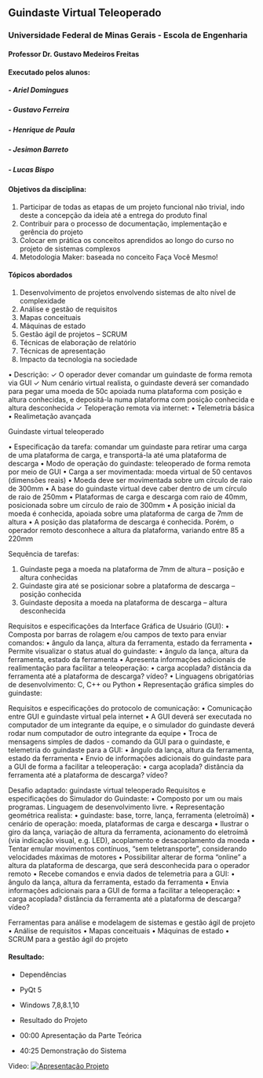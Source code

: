 ## Guindaste Virtual Teleoperado

### Universidade Federal de Minas Gerais - Escola de Engenharia
#### Professor Dr. Gustavo Medeiros Freitas
#### Executado pelos alunos:
##### - Ariel  Domingues
##### - Gustavo Ferreira
##### - Henrique de Paula
##### - Jesimon Barreto
##### - Lucas Bispo

#### Objetivos da disciplina:
1. Participar de todas as etapas de um projeto funcional
não trivial, indo deste a concepção da ideia até a entrega
do produto final
2. Contribuir para o processo de documentação,
implementação e gerência do projeto
3. Colocar em prática os conceitos aprendidos ao longo do
curso no projeto de sistemas complexos
4. Metodologia Maker: baseada no conceito Faça Você
Mesmo!

#### Tópicos abordados
1. Desenvolvimento de projetos envolvendo sistemas de alto
nível de complexidade
2. Análise e gestão de requisitos
3. Mapas conceituais
4. Máquinas de estado
5. Gestão ágil de projetos – SCRUM
6. Técnicas de elaboração de relatório
7. Técnicas de apresentação
8. Impacto da tecnologia na sociedade


• Descrição:
✓ O operador dever comandar um guindaste de forma remota via GUI
✓ Num cenário virtual realista, o guindaste deverá ser comandado para pegar uma moeda de 50c apoiada numa plataforma com posição e altura conhecidas, e depositá-la numa plataforma com posição conhecida e altura desconhecida
✓ Teloperação remota via internet:
• Telemetria básica
• Realimetação avançada

Guindaste virtual teleoperado

• Especificação da tarefa: comandar um guindaste para retirar uma carga de uma
plataforma de carga, e transportá-la até uma plataforma de descarga
• Modo de operação do guindaste: teleoperado de forma remota por meio de
GUI
• Carga a ser movimentada: moeda virtual de 50 centavos (dimensões reais)
• Moeda deve ser movimentada sobre um círculo de raio de 300mm
• A base do guindaste virtual deve caber dentro de um círculo de raio de 250mm
• Plataformas de carga e descarga com raio de 40mm, posicionada sobre um
círculo de raio de 300mm
• A posição inicial da moeda é conhecida, apoiada sobre uma plataforma de
carga de 7mm de altura
• A posição das plataforma de descarga é conhecida. Porém, o operador remoto
desconhece a altura da plataforma, variando entre 85 a 220mm

Sequência de tarefas:
1. Guindaste pega a moeda na plataforma de 7mm de altura – posição e altura
conhecidas
2. Guindaste gira até se posicionar sobre a plataforma de descarga – posição conhecida
3. Guindaste deposita a moeda na plataforma de descarga – altura desconhecida

Requisitos e especificações da Interface Gráfica de Usuário (GUI):
• Composta por barras de rolagem e/ou campos de texto para enviar comandos:
• ângulo da lança, altura da ferramenta, estado da ferramenta
• Permite visualizar o status atual do guindaste:
• ângulo da lança, altura da ferramenta, estado da ferramenta
• Apresenta informações adicionais de realimentação para facilitar a teleoperação:
• carga acoplada? distância da ferramenta até a plataforma de descarga? vídeo?
• Linguagens obrigatórias de desenvolvimento: C, C++ ou Python
• Representação gráfica simples do guindaste:

Requisitos e especificações do protocolo de comunicação:
• Comunicação entre GUI e guindaste virtual pela internet
• A GUI deverá ser executada no computador de um integrante da equipe, e o
simulador do guindaste deverá rodar num computador de outro integrante da
equipe
• Troca de mensagens simples de dados - comando da GUI para o guindaste, e
telemetria do guindaste para a GUI:
• ângulo da lança, altura da ferramenta, estado da ferramenta
• Envio de informações adicionais do guindaste para a GUI de forma a facilitar a
teleoperação:
• carga acoplada? distância da ferramenta até a plataforma de descarga? vídeo?

Desafio adaptado: guindaste virtual teleoperado
Requisitos e especificações do Simulador do Guindaste:
• Composto por um ou mais programas. Linguagem de desenvolvimento livre.
• Representação geométrica realista:
• guindaste: base, torre, lança, ferramenta (eletroímã)
• cenário de operação: moeda, plataformas de carga e descarga
• Ilustrar o giro da lança, variação de altura da ferramenta, acionamento do
eletroímã (via indicação visual, e.g. LED), acoplamento e desacoplamento da
moeda
• Tentar emular movimentos contínuos, “sem teletransporte”, considerando
velocidades máximas de motores
• Possibilitar alterar de forma “online” a altura da plataforma de descarga, que
será desconhecida para o operador remoto
• Recebe comandos e envia dados de telemetria para a GUI:
• ângulo da lança, altura da ferramenta, estado da ferramenta
• Envia informações adicionais para a GUI de forma a facilitar a teleoperação:
• carga acoplada? distância da ferramenta até a plataforma de descarga? vídeo?

Ferramentas para análise e modelagem de sistemas e gestão ágil de projeto
• Análise de requisitos
• Mapas conceituais
• Máquinas de estado
• SCRUM para a gestão ágil do projeto

####  Resultado:
- Dependências
- PyQt 5
- Windows 7,8,8.1,10

- Resultado do Projeto
- 00:00 Apresentação da Parte Teórica
- 40:25 Demonstração do Sistema


Video:
[![Apresentação Projeto](https://image.flaticon.com/icons/png/512/174/174883.png)](https://www.youtube.com/watch?v=YCgK2n9LpuQ&feature=youtu.be)
